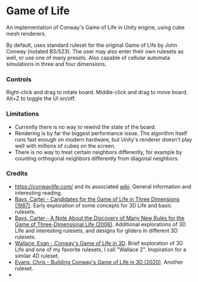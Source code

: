 # Game of Life
An implementation of Conway's Game of Life in Unity engine, using cube mesh renderers.

By default, uses standard ruleset for the original Game of Life by John Conway (notated B3/S23). The user may also enter their own rulesets as well, or use one of many presets. Also capable of cellular automata simulations in three and four dimensions.

### Controls
Right-click and drag to rotate board.
Middle-click and drag to move board.
Alt+Z to toggle the UI on/off.

### Limitations
* Currently there is no way to rewind the state of the board.
* Rendering is by far the biggest performance issue. The algorithm itself runs fast enough on modern hardware, but Unity's renderer doesn't play well with millions of cubes on the screen.
* There is no way to treat certain neighbors differently, for example by counting orthogonal neighbors differently from diagonal neighbors.

### Credits
* https://conwaylife.com/ and its associated [wiki](https://conwaylife.com/wiki/). General information and interesting reading.
* [Bays, Carter - Candidates for the Game of Life in Three Dimensions (1987)](https://content.wolfram.com/sites/13/2018/02/01-3-1.pdf). Early exploration of some concepts for 3D Life and basic rulesets.
* [Bays, Carter - A Note About the Discovery of Many New Rules for the Game of Three-Dimensional Life (2006)](https://content.wolfram.com/sites/13/2023/02/16-4-7.pdf). Additional explorations of 3D Life and interesting rulesets, and designs for gliders in different 3D rulesets.
* [Wallace, Evan - Conway's Game of Life in 3D](https://cs.brown.edu/courses/cs195v/projects/life/edwallac/index.html). Brief exploration of 3D Life and one of my favorite rulesets, I call "Wallace 2". Inspiration for a similar 4D ruleset.
* [Evans, Chris - Building Conway's Game of Life in 3D (2020)](https://chrisevans9629.github.io/blog/2020/07/27/game-of-life). Another ruleset.
* 
